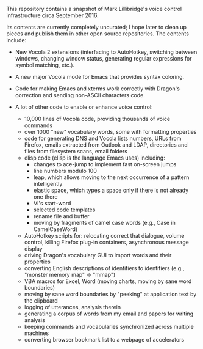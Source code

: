 This repository contains a snapshot of Mark Lillibridge's voice control
infrastructure circa September 2016.


Its contents are currently completely uncurated; I hope later to clean
up pieces and publish them in other open source repositories.  The
contents include:

* New Vocola 2 extensions (interfacing to AutoHotkey, switching between
windows, changing window status, generating regular expressions for
symbol matching, etc.).

* A new major Vocola mode for Emacs that provides syntax coloring.

* Code for making Emacs and xterms work correctly with Dragon's
correction and sending non-ASCII characters code.

* A lot of other code to enable or enhance voice control:

  * 10,000 lines of Vocola code, providing thousands of voice commands
  * over 1000 "new" vocabulary words, some with formatting properties
  * code for generating DNS and Vocola lists
    numbers, URLs from Firefox, emails extracted from Outlook and LDAP,
    directories and files from filesystem scans, email folders
  * elisp code (elisp is the language Emacs uses) including:
    * changes to ace-jump to implement fast on-screen jumps
    * line numbers modulo 100
    * leap, which allows moving to the next occurrence of a pattern intelligently
    * elastic space, which types a space only if there is not already one there
    * Vi's start-word
    * selected code templates
    * rename file and buffer
    * moving by fragments of camel case words (e.g., Case in CamelCaseWord)
  * AutoHotkey scripts for:
    relocating correct that dialogue, volume control, killing Firefox
    plug-in containers, asynchronous message display
  * driving Dragon's vocabulary GUI to import words and their properties
  * converting English descriptions of identifiers to identifiers (e.g.,
    "monster memory map" -> "mmap")
  * VBA macros for Excel, Word (moving charts, moving by sane word boundaries)
  * moving by sane word boundaries by "peeking" at application text by
    the clipboard
  * logging of utterances, analysis therein
  * generating a corpus of words from my email and papers for writing analysis
  * keeping commands and vocabularies synchronized across multiple machines
  * converting browser bookmark list to a webpage of accelerators
